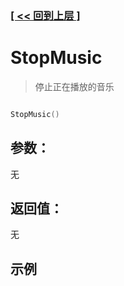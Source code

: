 ### [[ << 回到上层 ]](README.md)

# StopMusic

> 停止正在播放的音乐

```lua

StopMusic()

```

## 参数：

无

## 返回值：

无

## 示例

```lua

```